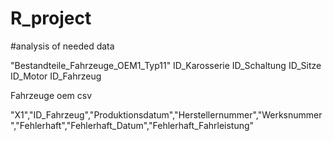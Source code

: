 # R_project



#analysis of needed data

"Bestandteile_Fahrzeuge_OEM1_Typ11"
ID_Karosserie	ID_Schaltung	ID_Sitze	ID_Motor	ID_Fahrzeug

Fahrzeuge oem csv

"X1","ID_Fahrzeug","Produktionsdatum","Herstellernummer","Werksnummer","Fehlerhaft","Fehlerhaft_Datum","Fehlerhaft_Fahrleistung"

